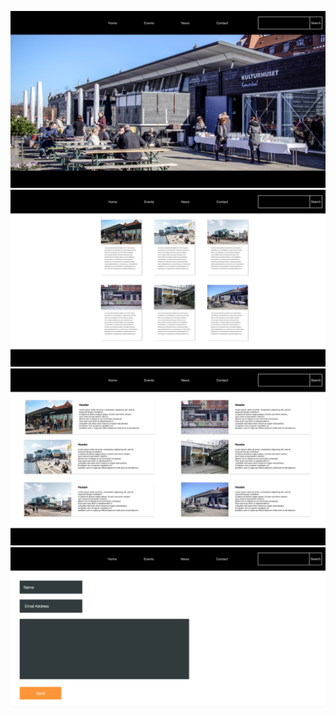 
![](/public/images/home.png)
![](/public/images/events.png)
![](/public/images/news.png)
![](/public/images/contact.png)
